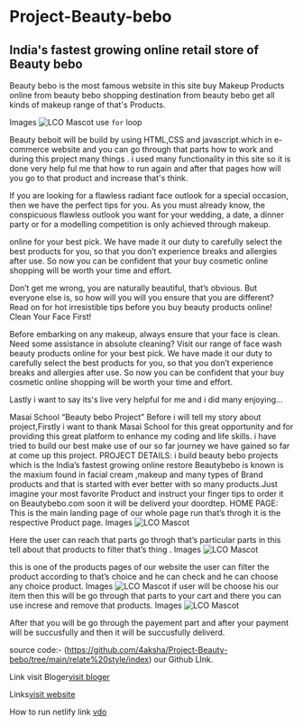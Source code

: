 # Project-Beauty-bebo


## India's fastest growing online retail store of Beauty bebo



Beauty bebo is the most famous website in this site buy Makeup Products online from beauty bebo shopping destination from beauty bebo 
get all kinds of makeup range of that's Products.

Images 
![LCO Mascot](https://www.beautybebo.com/pub/media/ads/home-slider/Dove_banner_1_.jpg)
use `for` loop

 Beauty beboit will be build by using HTML,CSS and javascript.which in e-commerce website and you can go through that parts how to work and during this project many things . i used many functionality in this site so it is done very help ful me that how to run again and after that pages how will you go to that product and increase that's think.
 
 
 If you are looking for a flawless radiant face outlook for a special occasion, then we have the perfect tips for you. As you must already know, the conspicuous flawless outlook you want for your wedding, a date, a dinner party or for a modelling competition is only achieved through makeup.

online for your best pick. We have made it our duty to carefully select the best products for you, so that you don’t experience breaks and allergies after use. So now you can be confident that your buy cosmetic online shopping will be worth your time and effort.

Don’t get me wrong, you are naturally beautiful, that’s obvious. But everyone else is, so how will you will you ensure that you are different? Read on for hot irresistible tips before you buy beauty products online! Clean Your Face First!

Before embarking on any makeup, always ensure that your face is clean. Need some assistance in absolute cleaning? Visit our range of face wash beauty products online for your best pick. We have made it our duty to carefully select the best products for you, so that you don’t experience breaks and allergies after use. So now you can be confident that your buy cosmetic online shopping will be worth your time and effort.

Lastly i want to say its's live very helpful for me and i did many enjoying...

Masai School “Beauty bebo Project”
Before i will tell my story about project,Firstly i want to thank Masai School for this great opportunity and for providing this great platform to enhance my coding and life skills.
i have tried to build our best make use of our so far journey we have gained so far at come up this project.
PROJECT DETAILS:
i build beauty bebo projects which is the India’s fastest growing online restore Beautybebo is known is the maxium found in facial cream ,makeup and many types of Brand products and that is started with ever better with so many products.Just imagine your most favorite Product and instruct your finger tips to order it on Beautybebo.com soon it will be deliverd your doordtep.
HOME PAGE:
This is the main landing page of our whole page run that’s throgh it is the respective Product page.
 Images 
![LCO Mascot](https://miro.medium.com/max/1400/1*ByRPoXSAf2tBr_LTqw5Ukg.png)

Here the user can reach that parts go throgh that’s particular parts in this tell about that products to filter that’s thing .
 Images 
![LCO Mascot](https://miro.medium.com/max/1400/1*bdFzJ1WsbQYdEhEbgAxX9w.png)

this is one of the products pages of our website the user can filter the product according to that’s choice and he can check and he can choose any choice product.
 Images 
![LCO Mascot](https://miro.medium.com/max/1400/1*9HlbZYxn2NlJ-1WyLYk1TQ.png)
if user will be choose his our item then this will be go through that parts to your cart and there you can use increse and remove that products.
 Images 
![LCO Mascot](https://miro.medium.com/max/1400/1*9HlbZYxn2NlJ-1WyLYk1TQ.png)

After that you will be go through the payement part and after your payment will be succusfully and then it will be succusfully deliverd.


source code:- (https://github.com/4aksha/Project-Beauty-bebo/tree/main/relate%20style/index) our Github LInk.


Link visit Bloger[visit bloger](https://medium.com/@akshaykncp7209/masai-school-beauty-bebo-project-5720fa86eb7a)


Links[visit website](https://stately-sawine-22642d.netlify.app/index.html)

How to run netlify link [vdo](https://drive.google.com/file/d/146r3bOvU6ZZ9F953UB3_iPw4p1UDWxNo/view?usp=sharing)
